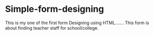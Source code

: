 # Simple-form-designing
This is my one of the first form Designing using HTML.......
This form is about finding teacher staff for school/college.
